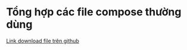 # Tổng hợp các file compose thường dùng

[Link download file trên github ](https://github.com/Cuongyd196/devops-resources/tree/main/docs/docker/docker-compose)